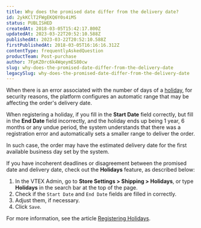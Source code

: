 ```yaml
---
title: Why does the promised date differ from the delivery date?
id: 2ykKClT2FWgEKQ6Y0s4iMS
status: PUBLISHED
createdAt: 2018-03-05T15:42:17.800Z
updatedAt: 2023-03-22T20:52:10.588Z
publishedAt: 2023-03-22T20:52:10.588Z
firstPublishedAt: 2018-03-05T16:16:16.312Z
contentType: frequentlyAskedQuestion
productTeam: Post-purchase
author: 7FpKZ0rc6k4WqeymES80cw
slug: why-does-the-promised-date-differ-from-the-delivery-date
legacySlug: why-does-the-promised-date-differ-from-the-delivery-date
---
```


When there is an error associated with the number of days of a [holiday](https://help.vtex.com/en/tutorial/cadastrar-feriados--2ItOthSEAoyAmcwsuiO6Yk), for security reasons, the platform configures an automatic range that may be affecting the order's delivery date.

When registering a holiday, if you fill in the __Start Date__ field correctly, but fill in the __End Date__ field incorrectly, and the holiday ends up being 1 year, 6 months or any undue period, the system understands that there was a registration error and automatically sets a smaller range to deliver the order.

In such case, the order may have the estimated delivery date for the first available business day set by the system.

If you have incoherent deadlines or disagreement between the promised date and delivery date, check out the __Holidays__ feature, as described below:

1. In the VTEX Admin, go to __Store Settings > Shipping > Holidays__, or type __Holidays__ in the search bar at the top of the page.
2. Check if the `Start Date` and `End Date` fields are filled in correctly.
3. Adjust them, if necessary.
4. Click `Save`.

For more information, see the article [Registering Holidays](https://help.vtex.com/en/tutorial/cadastrar-feriados--2ItOthSEAoyAmcwsuiO6Yk).
